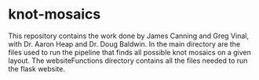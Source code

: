 # knot-mosaics

This repository contains the work done by James Canning and Greg Vinal, with Dr. Aaron Heap and Dr. Doug Baldwin.
In the main directory are the files used to run the pipeline that finds all possible knot mosaics on a given layout.
The websiteFunctions directory contains all the files needed to run the flask website.
